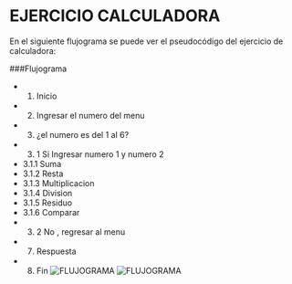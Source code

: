 # EJERCICIO CALCULADORA
En el siguiente flujograma se puede ver el pseudocódigo  del ejercicio de calculadora:
  
###Flujograma


- 1. Inicio
- 2. Ingresar el numero del menu
- 3. ¿el numero es del 1 al 6?
-  3. 1 Si Ingresar numero 1 y  numero 2
-   3.1.1 Suma
-   3.1.2 Resta
-   3.1.3 Multiplicacion
-   3.1.4 Division
-   3.1.5 Residuo
-   3.1.6 Comparar
-  3. 2 No , regresar al menu
- 7. Respuesta
- 8. Fin
![FLUJOGRAMA](http://4.1m.yt/_zQu1N.jpg "Flujograma")
![FLUJOGRAMA](http://4.1m.yt/_zQu1N.jpg "Flujograma")
